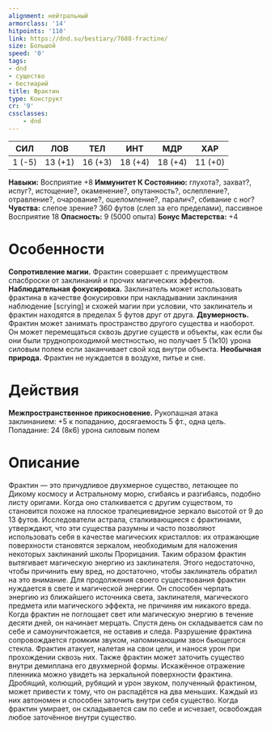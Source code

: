 ```yaml
---
alignment: нейтральный
armorclass: '14'
hitpoints: '110'
link: https://dnd.su/bestiary/7688-fractine/
size: Большой
speed: '0'
tags:
- dnd
- существо
- бестиарий
title: Фрактин
type: Конструкт
cr: '9'
cssclasses:
    - dnd
---
```



| СИЛ | ЛОВ | ТЕЛ | ИНТ | МДР | ХАР |
|---|---|---|---|---|---|
| 1 (-5) | 13 (+1) | 16 (+3) | 18 (+4) | 18 (+4) | 11 (+0) |
**Навыки:** Восприятие +8
**Иммунитет К Состоянию:** глухота?, захват?, испуг?, истощение?, окаменение?, опутанность?, ослепление?, отравление?, очарование?, ошеломление?, паралич?, сбивание с ног?
**Чувства:** слепое зрение? 360 футов (слеп за его пределами), пассивное Восприятие 18
**Опасность:** 9 (5000 опыта)
**Бонус Мастерства:** +4


# Особенности
**Сопротивление магии.** Фрактин совершает с преимуществом спасброски от заклинаний и прочих магических эффектов.
**Наблюдательная фокусировка.** Заклинатель может использовать фрактина в качестве фокусировки при накладывании заклинания наблюдение [scrying] и схожей магии при условии, что заклинатель и фрактин находятся в пределах 5 футов друг от друга.
**Двумерность.** Фрактин может занимать пространство другого существа и наоборот. Он может перемещаться сквозь другие существ и объекты, как если бы они были труднопроходимой местностью, но получает 5 (1к10) урона силовым полем если заканчивает свой ход внутри объекта.
**Необычная природа.** Фрактин не нуждается в воздухе, питье и сне.


# Действия
**Межпространственное прикосновение.** Рукопашная атака заклинанием: +5 к попаданию, досягаемость 5 фт., одна цель. Попадание: 24 (8к6) урона силовым полем


# Описание
Фрактин — это причудливое двухмерное существо, летающее по Дикому космосу и Астральному морю, сгибаясь и разгибаясь, подобно листу оригами. Когда оно сталкивается с другим существом, то становится похоже на плоское трапециевидное зеркало высотой от 9 до 13 футов. Исследователи астрала, сталкивающиеся с фрактинами, утверждают, что эти существа разумны и часто позволяют использовать себя в качестве магических кристаллов: их отражающие поверхности становятся зеркалом, необходимым для наложения некоторых заклинаний школы Прорицания. Таким образом фрактин вытягивает магическую энергию из заклинателя. Этого недостаточно, чтобы причинить ему вред, но достаточно, чтобы заклинатель обратил на это внимание. Для продолжения своего существования фрактин нуждается в свете и магической энергии. Он способен черпать энергию из ближайшего источника света, заклинателя, магического предмета или магического эффекта, не причиняя им никакого вреда. Когда фрактин не поглощает свет или магическую энергию в течение десяти дней, он начинает мерцать. Спустя день он складывается сам по себе и самоуничтожается, не оставив и следа. Разрушение фрактина сопровождается громким звуком, напоминающим звон бьющегося стекла. Фрактин атакует, налетая на свои цели, и нанося урон при прохождении сквозь них. Также фрактин может заточить существо внутри демиплана его двухмерной формы. Искажённое отражение пленника можно увидеть на зеркальной поверхности фрактина. Дробящий, колющий, рубящий и урон звуком, полученный фрактином, может привести к тому, что он распадётся на два меньших. Каждый из них автономен и способен заточить внутри себя существо. Когда фрактин умирает, он складывается сам по себе и исчезает, освобождая любое заточённое внутри существо.